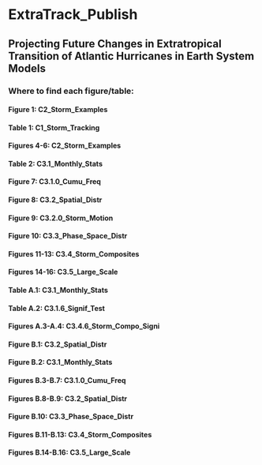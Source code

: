 # ExtraTrack_Publish
## Projecting Future Changes in Extratropical Transition of Atlantic Hurricanes in Earth System Models

### Where to find each figure/table:

#### Figure 1: C2_Storm_Examples
#### Table 1: C1_Storm_Tracking
#### Figures 4-6: C2_Storm_Examples
#### Table 2: C3.1_Monthly_Stats
#### Figure 7: C3.1.0_Cumu_Freq
#### Figure 8: C3.2_Spatial_Distr
#### Figure 9: C3.2.0_Storm_Motion
#### Figure 10: C3.3_Phase_Space_Distr
#### Figures 11-13: C3.4_Storm_Composites
#### Figures 14-16: C3.5_Large_Scale

#### Table A.1: C3.1_Monthly_Stats
#### Table A.2: C3.1.6_Signif_Test
#### Figures A.3-A.4: C3.4.6_Storm_Compo_Signi

#### Figure B.1: C3.2_Spatial_Distr
#### Figure B.2: C3.1_Monthly_Stats
#### Figures B.3-B.7: C3.1.0_Cumu_Freq
#### Figures B.8-B.9: C3.2_Spatial_Distr
#### Figure B.10: C3.3_Phase_Space_Distr
#### Figures B.11-B.13: C3.4_Storm_Composites
#### Figures B.14-B.16: C3.5_Large_Scale

